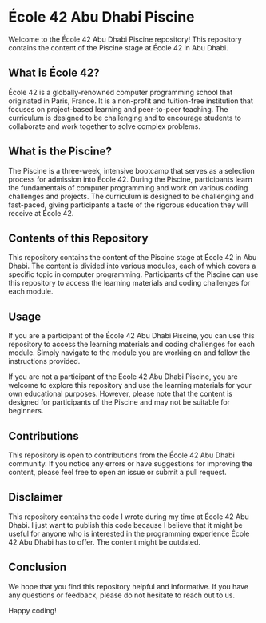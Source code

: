 # École 42 Abu Dhabi Piscine

Welcome to the École 42 Abu Dhabi Piscine repository! This repository contains the content of the Piscine stage at École 42 in Abu Dhabi.

## What is École 42?

École 42 is a globally-renowned computer programming school that originated in Paris, France. It is a non-profit and tuition-free institution that focuses on project-based learning and peer-to-peer teaching. The curriculum is designed to be challenging and to encourage students to collaborate and work together to solve complex problems.

## What is the Piscine?

The Piscine is a three-week, intensive bootcamp that serves as a selection process for admission into École 42. During the Piscine, participants learn the fundamentals of computer programming and work on various coding challenges and projects. The curriculum is designed to be challenging and fast-paced, giving participants a taste of the rigorous education they will receive at École 42.

## Contents of this Repository

This repository contains the content of the Piscine stage at École 42 in Abu Dhabi. The content is divided into various modules, each of which covers a specific topic in computer programming. Participants of the Piscine can use this repository to access the learning materials and coding challenges for each module.

## Usage

If you are a participant of the École 42 Abu Dhabi Piscine, you can use this repository to access the learning materials and coding challenges for each module. Simply navigate to the module you are working on and follow the instructions provided.

If you are not a participant of the École 42 Abu Dhabi Piscine, you are welcome to explore this repository and use the learning materials for your own educational purposes. However, please note that the content is designed for participants of the Piscine and may not be suitable for beginners.

## Contributions

This repository is open to contributions from the École 42 Abu Dhabi community. If you notice any errors or have suggestions for improving the content, please feel free to open an issue or submit a pull request.

## Disclaimer

This repository contains the code I wrote during my time at École 42 Abu Dhabi. I just want to publish this code because I believe that it might be useful for anyone who is interested in the programming experience École 42 Abu Dhabi has to offer. The content might be outdated.

## Conclusion

We hope that you find this repository helpful and informative. If you have any questions or feedback, please do not hesitate to reach out to us.

Happy coding!


